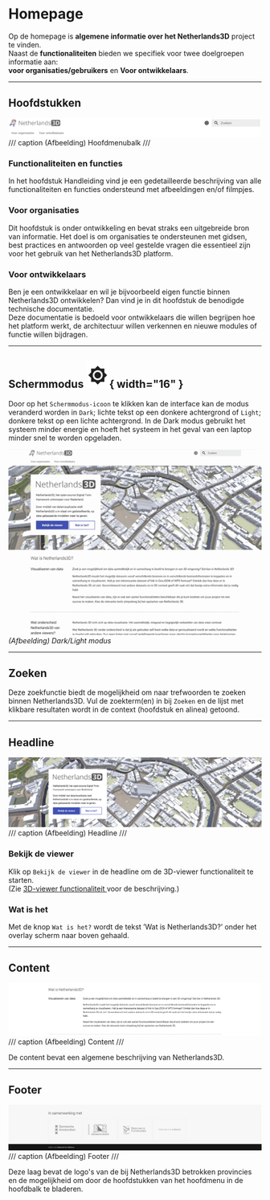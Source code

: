 # Homepage

Op de homepage is **algemene informatie over het Netherlands3D** project te vinden.  
Naast de **functionaliteiten** bieden we specifiek voor twee doelgroepen informatie aan:  
**voor organisaties/gebruikers** en **Voor ontwikkelaars**.

---

## Hoofdstukken

![Building Blocks](../handleiding/imgs/hoofdmenubalk.png)
/// caption
(Afbeelding) Hoofdmenubalk
///

### Functionaliteiten en functies

In het hoofdstuk Handleiding vind je een gedetailleerde beschrijving van alle functionaliteiten en functies ondersteund met afbeeldingen en/of filmpjes.

### Voor organisaties

Dit hoofdstuk is onder ontwikkeling en bevat straks een uitgebreide bron van informatie. Het doel is om organisaties te ondersteunen met gidsen, best practices en antwoorden op veel gestelde vragen die
essentieel zijn voor het gebruik van het Netherlands3D platform.

### Voor ontwikkelaars

Ben je een ontwikkelaar en wil je bijvoorbeeld eigen functie binnen Netherlands3D ontwikkelen? Dan vind je in dit hoofdstuk de benodigde technische documentatie.  
Deze documentatie is bedoeld voor ontwikkelaars die willen begrijpen hoe het platform werkt, de architectuur willen verkennen en nieuwe modules of functie willen bijdragen.

---

## Schermmodus ![Building Blocks](../handleiding/imgs/schermmodus.icon.png){ width="16" }

Door op het `Schermmodus-icoon` te klikken kan de interface kan de modus veranderd worden in `Dark`; lichte tekst op een
donkere achtergrond of `Light`; donkere tekst op een lichte achtergrond. In de Dark modus gebruikt het systeem minder
energie en hoeft het systeem in het geval van een laptop minder snel te worden opgeladen.

![Building Blocks](../handleiding/imgs/schermmodus.gif)
_(Afbeelding) Dark/Light modus_

---

## Zoeken

Deze zoekfunctie biedt de mogelijkheid om naar trefwoorden te zoeken binnen Netherlands3D. Vul de zoekterm(en) in bij
`Zoeken` en de lijst met klikbare resultaten wordt in de context (hoofdstuk en alinea) getoond.

---

## Headline

![Building Blocks](../handleiding/imgs/headliner.png)
/// caption
(Afbeelding) Headline
///

### Bekijk de viewer

Klik op `Bekijk de viewer` in de headline om de 3D-viewer functionaliteit te starten.  
(Zie [3D-viewer functionaliteit ](/docs/handleiding/3D-viewer/) voor de beschrijving.)  
 
### Wat is het

Met de knop `Wat is het?` wordt de tekst ’Wat is Netherlands3D?’ onder het overlay scherm naar boven gehaald.

---

## Content

![Building Blocks](../handleiding/imgs/content.png)
/// caption
(Afbeelding) Content
///

De content bevat een algemene beschrijving van Netherlands3D.

---

## Footer

![Building Blocks](../handleiding/imgs/footer.png)
/// caption
(Afbeelding) Footer
///

Deze laag bevat de logo's van de bij Netherlands3D betrokken provincies en de mogelijkheid om door de hoofdstukken van
het hoofdmenu in de hoofdbalk te bladeren.